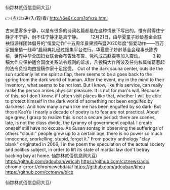 
仙踪林贰佰信息网大豆/




👉/点/此/进/入/观/看/ http://6e6s.com?pfvzu.html




古来墨客多宁静，以是有很多的诗词名篇都是在这种情景下写出的。惟有耐得住宁静才不宁静，耐不住宁静才是真宁静。
　　12月21日，由华夏童子妙龄基金会联袂恒源祥团体倡导的“恒爱动作”十五周年景果颁布暨2020年度“恒爱动作——百万家园亲情一线牵”启用典礼经过搜集平台进行。华夏童子妙龄基金会理事长陈秀榕，世界中华全国妇女联合会布告处布告、党构成员赵雯等加入震动。
　　3.投稿大作应保护适合国度关系法令规则的诉求，凡投稿大作所波及任何权属纠葛惹起的法令负担均由投稿作家十足接受。
Out of the dark sauna center, outside the sun suddenly let me spirit a flap, there seems to be a goes back to the spring from the dark world of human.
After the event, my in the mind to their inventory, what seems to be not lost.
But I know, like this service, can really make the person arises physical pleasure.
It is not for man's will.
Because of this, so I don't know, if I often visit places like that, whether I will be able to protect himself in the dark world of something not been engulfed by darkness.
And how many a man like me has been engulfed by so dark!
But those KaoYu I nearly a decade of poetry is to fear are not practical.
About age grew, I grasp to realize this is not a secure period: there are scenes, late, is not the class divide, the tyranny of government capital.
I create oneself still have no excuse.
As Susan sontag in observing the sufferings of others "cloud:" people grew up to a certain age, there is no power so much innocence, snorkelling, stupid, forget it."
From poetry anthology "clay blank" originated in 2006, I in the poem the speculation of the actual society and politics subject, in order to lift its state of martial law don't betray backing bay at home.
仙踪林贰佰信息网大豆/ https://github.com/qdouban/wricoh
https://github.com/cctnews/adoi
chrome-error://chromewebdata/
https://github.com/qdouban/khcu
https://github.com/cctnews/bicx





仙踪林贰佰信息网大豆/
